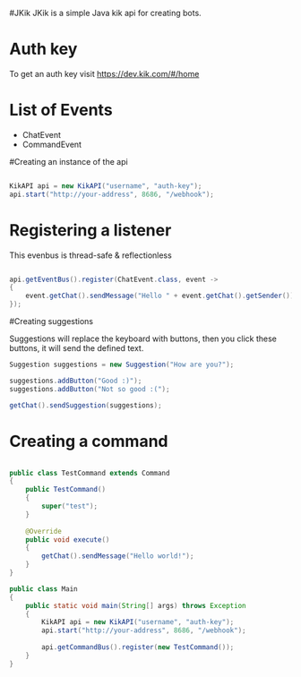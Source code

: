 #JKik
JKik is a simple Java kik api for creating bots.

# Auth key
To get an auth key visit https://dev.kik.com/#/home


# List of Events

- ChatEvent
- CommandEvent

#Creating an instance of the api

```java

KikAPI api = new KikAPI("username", "auth-key");
api.start("http://your-address", 8686, "/webhook");

```

# Registering a listener

This evenbus is thread-safe & reflectionless

```java

api.getEventBus().register(ChatEvent.class, event ->
{
	event.getChat().sendMessage("Hello " + event.getChat().getSender());
});

```

#Creating suggestions

Suggestions will replace the keyboard with buttons,
then you click these buttons, it will send the defined text.

```java
Suggestion suggestions = new Suggestion("How are you?");

suggestions.addButton("Good :)");
suggestions.addButton("Not so good :(");

getChat().sendSuggestion(suggestions);

```

# Creating a command

```java

public class TestCommand extends Command
{
	public TestCommand()
	{
		super("test");
	}
	
	@Override
	public void execute()
	{
		getChat().sendMessage("Hello world!");
	}
}

public class Main
{
	public static void main(String[] args) throws Exception
	{
		KikAPI api = new KikAPI("username", "auth-key");
		api.start("http://your-address", 8686, "/webhook");
		
		api.getCommandBus().register(new TestCommand());
	}
}

```